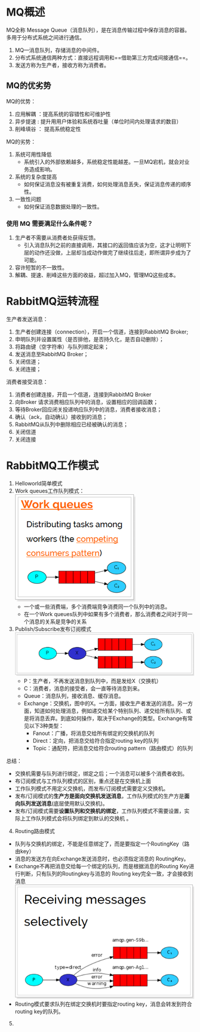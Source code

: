 # MQ概述
MQ全称 Message Queue（消息队列），是在消息传输过程中保存消息的容器。多用于分布式系统之间进行通信。

1. MQ—消息队列，存储消息的中间件。
2. 分布式系统通信两种方式：直接远程调用和==借助第三方完成间接通信==。
3. 发送方称为生产者，接收方称为消费者。

## MQ的优劣势
MQ的优势：
1. 应用解耦 ：提高系统的容错性和可维护性
2. 异步提速 : 提升用用户体验和系统吞吐量（单位时间内处理请求的数目）
3. 削峰填谷 ： 提高系统稳定性

MQ的劣势：
1. 系统可用性降低
   * 系统引入的外部依赖越多，系统稳定性能越差。一旦MQ宕机，就会对业务造成影响。
2. 系统的复杂度提高
   * 如何保证消息没有被重复消费，如何处理消息丢失，保证消息传递的顺序性。
3. 一致性问题
   * 如何保证消息数据处理的一致性。 

### 使用 MQ 需要满足什么条件呢？
1. 生产者不需要从消费者处获得反馈。
    * 引入消息队列之前的直接调用，其接口的返回值应该为空，这才让明明下层的动作还没做，上层却当成动作做完了继续往后走，即所谓异步成为了可能。
2. 容许短暂的不一致性。
3. 解耦、提速、削峰这些方面的收益，超过加入MQ，管理MQ这些成本。

# RabbitMQ运转流程
生产者发送消息：
1. 生产者创建连接（connection），开启一个信道，连接到RabbitMQ Broker;
2. 申明队列并设置属性（是否排他，是否持久化，是否自动删除）；
3. 将路由键（空字符串）与队列绑定起来；
4. 发送消息至RabbitMQ Broker；
5. 关闭信道；
6. 关闭连接；

消费者接受消息：
1. 消费者创建连接，开启一个信道，连接到RabbitMQ Broker
2. 向Broker 请求消费相应队列中的消息，设置相应的回调函数；
3. 等待Broker回应闭关投递响应队列中的消息，消费者接收消息；
4. 确认（ack，自动确认）接收到的消息；
5. RabbitMQ从队列中删除相应已经被确认的消息；
6. 关闭信道
7. 关闭连接

# RabbitMQ工作模式
1. Helloworld简单模式
2. Work queues工作队列模式：
   ![img.png](workqueue.png)
    * 一个或一些消费端，多个消费端竞争消费同一个队列中的消息。
    * 在一个Work queues队列中如果有多个消费者，那么消费者之间对于同一个消息的关系是竞争的关系
3. Publish/Subscribe发布订阅模式    
![img.png](publish.png)
    * P：生产者，不再发送消息到队列中，而是发给X（交换机）
    * C：消费者，消息的接受者，会一直等待消息到来。
    * Queue：消息队列，接收消息、缓存消息。
    * Exchange：交换机，图中的X。一方面，接收生产者发送的消息。另一方面，知道如何处理消息，例如递交给某个特别队列、递交给所有队列、或是将消息丢弃。到底如何操作，取决于Exchange的类型。Exchange有常见以下3种类型：
        * Fanout：广播，将消息交给所有绑定的交换机的队列
        * Direct：定向，把消息交给符合指定routing key的队列
        * Topic：通配符，把消息交给符合routing pattern（路由模式）的队列
    
总结：     
* 交换机需要与队列进行绑定，绑定之后；一个消息可以被多个消费者收到。
* 布订阅模式与工作队列模式的区别，重点还是在交换机上面
* 工作队列模式不用定义交换机，而发布/订阅模式需要定义交换机。
* 发布/订阅模式的**生产方是面向交换机发送消息**，工作队列模式的生产方是**面向队列发送消息**(底层使用默认交换机)。
* 发布/订阅模式需要**设置队列和交换机的绑定**，工作队列模式不需要设置，实际上工作队列模式会将队列绑定到默认的交换机 。
4. Routing路由模式
* 队列与交换机的绑定，不能是任意绑定了，而是要指定一个RoutingKey（路由key）
* 消息的发送方在向Exchange发送消息时，也必须指定消息的 RoutingKey。
* Exchange不再把消息交给每一个绑定的队列，而是根据消息的Routing Key进行判断，只有队列的Routingkey与消息的 Routing key完全一致，才会接收到消息
![img.png](routing.png)
* Routing模式要求队列在绑定交换机时要指定routing key，消息会转发到符合routing key的队列。
5. 